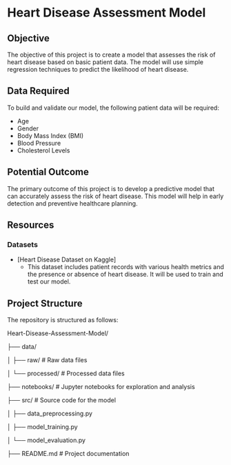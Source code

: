 # Heart Disease Assessment Model

## Objective
The objective of this project is to create a model that assesses the risk of heart disease based on basic patient data. The model will use simple regression techniques to predict the likelihood of heart disease.

## Data Required
To build and validate our model, the following patient data will be required:
- Age
- Gender
- Body Mass Index (BMI)
- Blood Pressure
- Cholesterol Levels

## Potential Outcome
The primary outcome of this project is to develop a predictive model that can accurately assess the risk of heart disease. This model will help in early detection and preventive healthcare planning.

## Resources
### Datasets
- [Heart Disease Dataset on Kaggle]
  - This dataset includes patient records with various health metrics and the presence or absence of heart disease. It will be used to train and test our model.

## Project Structure
The repository is structured as follows:


Heart-Disease-Assessment-Model/

├── data/

│ ├── raw/ # Raw data files

│ └── processed/ # Processed data files

├── notebooks/ # Jupyter notebooks for exploration and analysis

├── src/ # Source code for the model

│ ├── data_preprocessing.py

│ ├── model_training.py

│ └── model_evaluation.py

├── README.md # Project documentation
